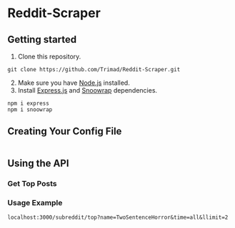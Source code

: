 # Reddit-Scraper

## Getting started
1. Clone this repository.
```
git clone https://github.com/Trimad/Reddit-Scraper.git
```
2. Make sure you have [Node.js](http://nodejs.org/) installed.
3. Install [Express.js](https://expressjs.com/) and [Snoowrap](https://github.com/not-an-aardvark/snoowrap) dependencies.
```
npm i express
npm i snoowrap
```
## Creating Your Config File
```

```
## Using the API
### Get Top Posts
### Usage Example
```
localhost:3000/subreddit/top?name=TwoSentenceHorror&time=all&llimit=2
```